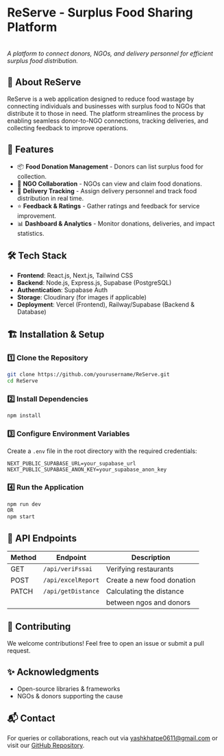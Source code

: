 # ReServe - Surplus Food Sharing Platform

\
*A platform to connect donors, NGOs, and delivery personnel for efficient surplus food distribution.*

## 📌 About ReServe

ReServe is a web application designed to reduce food wastage by connecting individuals and businesses with surplus food to NGOs that distribute it to those in need. The platform streamlines the process by enabling seamless donor-to-NGO connections, tracking deliveries, and collecting feedback to improve operations.

## 🚀 Features

- 📦 **Food Donation Management** - Donors can list surplus food for collection.
- 🏢 **NGO Collaboration** - NGOs can view and claim food donations.
- 🚚 **Delivery Tracking** - Assign delivery personnel and track food distribution in real time.
- ⭐ **Feedback & Ratings** - Gather ratings and feedback for service improvement.
- 📊 **Dashboard & Analytics** - Monitor donations, deliveries, and impact statistics.

## 🛠️ Tech Stack

- **Frontend**: React.js, Next.js, Tailwind CSS
- **Backend**: Node.js, Express.js, Supabase (PostgreSQL)
- **Authentication**: Supabase Auth
- **Storage**: Cloudinary (for images if applicable)
- **Deployment**: Vercel (Frontend), Railway/Supabase (Backend & Database)


## 🏗️ Installation & Setup

### 1️⃣ Clone the Repository

```sh
git clone https://github.com/yourusername/ReServe.git
cd ReServe
```

### 2️⃣ Install Dependencies

```sh
npm install
```

### 3️⃣ Configure Environment Variables

Create a `.env` file in the root directory with the required credentials:

```env
NEXT_PUBLIC_SUPABASE_URL=your_supabase_url
NEXT_PUBLIC_SUPABASE_ANON_KEY=your_supabase_anon_key
```

### 4️⃣ Run the Application

```sh
npm run dev
OR
npm start
```

## 📌 API Endpoints

| Method | Endpoint          | Description                |
| ------ | ----------------- | -------------------------- |
| GET    | `/api/veriFssai`  | Verifying restaurants      |
| POST   | `/api/excelReport`| Create a new food donation |
| PATCH  | `/api/getDistance`| Calculating the distance   |
|        |                   | between ngos and donors    |

## 🤝 Contributing

We welcome contributions! Feel free to open an issue or submit a pull request.

## ✨ Acknowledgments

- Open-source libraries & frameworks
- NGOs & donors supporting the cause

## 📬 Contact

For queries or collaborations, reach out via [yashkhatpe0611@gmail.com](mailto\:yashkhatpe0611@gmail.com) or visit our [GitHub Repository](https://github.com/YashKhatpe/ReServe).

